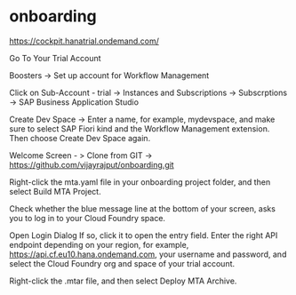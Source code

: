 # onboarding

https://cockpit.hanatrial.ondemand.com/

Go To Your Trial Account

Boosters -> Set up account for Workflow Management

Click on Sub-Account - trial -> Instances and Subscriptions -> Subscrptions -> SAP Business Application Studio

Create Dev Space -> Enter a name, for example, mydevspace, and make sure to select SAP Fiori kind and the Workflow Management extension. Then choose Create Dev Space again.

Welcome Screen - > Clone from GIT -> https://github.com/vijayrajput/onboarding.git

Right-click the mta.yaml file in your onboarding project folder, and then select Build MTA Project.

Check whether the blue message line at the bottom of your screen, asks you to log in to your Cloud Foundry space.

Open Login Dialog
If so, click it to open the entry field. Enter the right API endpoint depending on your region, for example, https://api.cf.eu10.hana.ondemand.com, your username and password, and select the Cloud Foundry org and space of your trial account.

Right-click the .mtar file, and then select Deploy MTA Archive.


